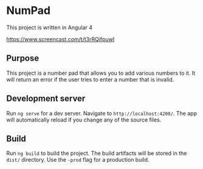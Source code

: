 # NumPad

This project is written in Angular 4

https://www.screencast.com/t/t3rRQjfpuwI

## Purpose

This project is a number pad that allows you to add various numbers to it. It will return an error if the user tries to enter a number that is invalid.

## Development server

Run `ng serve` for a dev server. Navigate to `http://localhost:4200/`. The app will automatically reload if you change any of the source files.

## Build

Run `ng build` to build the project. The build artifacts will be stored in the `dist/` directory. Use the `-prod` flag for a production build.
